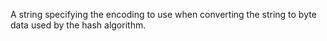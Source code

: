 A string specifying the encoding to use when converting
the string to byte data used by the hash algorithm.
